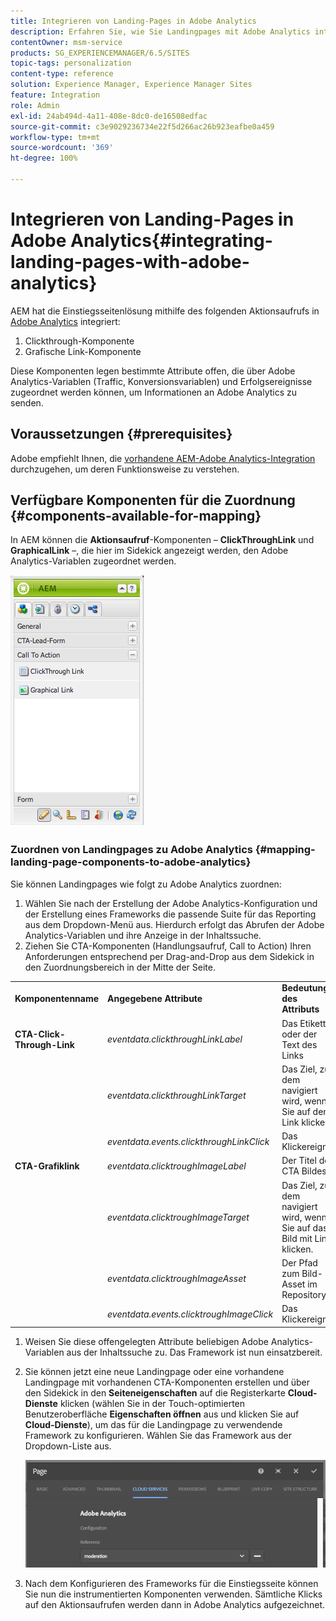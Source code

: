 ```yaml
---
title: Integrieren von Landing-Pages in Adobe Analytics
description: Erfahren Sie, wie Sie Landingpages mit Adobe Analytics integrieren können.
contentOwner: msm-service
products: SG_EXPERIENCEMANAGER/6.5/SITES
topic-tags: personalization
content-type: reference
solution: Experience Manager, Experience Manager Sites
feature: Integration
role: Admin
exl-id: 24ab494d-4a11-408e-8dc0-de16508edfac
source-git-commit: c3e9029236734e22f5d266ac26b923eafbe0a459
workflow-type: tm+mt
source-wordcount: '369'
ht-degree: 100%

---
```


# Integrieren von Landing-Pages in Adobe Analytics{#integrating-landing-pages-with-adobe-analytics}

AEM hat die Einstiegsseitenlösung mithilfe des folgenden Aktionsaufrufs in [Adobe Analytics](https://www.omniture.com/de/products/analytics/sitecatalyst) integriert:

1. Clickthrough-Komponente
1. Grafische Link-Komponente

Diese Komponenten legen bestimmte Attribute offen, die über Adobe Analytics-Variablen (Traffic, Konversionsvariablen) und Erfolgsereignisse zugeordnet werden können, um Informationen an Adobe Analytics zu senden.

## Voraussetzungen {#prerequisites}

Adobe empfiehlt Ihnen, die [vorhandene AEM-Adobe Analytics-Integration](/help/sites-administering/adobeanalytics.md) durchzugehen, um deren Funktionsweise zu verstehen.

## Verfügbare Komponenten für die Zuordnung {#components-available-for-mapping}

In AEM können die **Aktionsaufruf**-Komponenten – **ClickThroughLink** und **GraphicalLink** –, die hier im Sidekick angezeigt werden, den Adobe Analytics-Variablen zugeordnet werden.

![chlimage_1-21](assets/chlimage_1-21a.jpeg)

### Zuordnen von Landingpages zu Adobe Analytics {#mapping-landing-page-components-to-adobe-analytics}

Sie können Landingpages wie folgt zu Adobe Analytics zuordnen:

1. Wählen Sie nach der Erstellung der Adobe Analytics-Konfiguration und der Erstellung eines Frameworks die passende Suite für das Reporting aus dem Dropdown-Menü aus. Hierdurch erfolgt das Abrufen der Adobe Analytics-Variablen und ihre Anzeige in der Inhaltssuche.
1. Ziehen Sie CTA-Komponenten (Handlungsaufruf, Call to Action) Ihren Anforderungen entsprechend per Drag-and-Drop aus dem Sidekick in den Zuordnungsbereich in der Mitte der Seite.

<table>
 <tbody>
  <tr>
   <td><strong>Komponentenname</strong></td>
   <td><strong>Angegebene Attribute</strong></td>
   <td><strong>Bedeutung des Attributs</strong></td>
  </tr>
  <tr>
   <td><strong>CTA-Click-Through-Link</strong></td>
   <td><i>eventdata.clickthroughLinkLabel</i> <br /> </td>
   <td>Das Etikett oder der Text des Links </td>
  </tr>
  <tr>
   <td><br type="_moz" /> </td>
   <td><i>eventdata.clickthroughLinkTarget</i> <br /> </td>
   <td>Das Ziel, zu dem navigiert wird, wenn Sie auf den Link klicken. </td>
  </tr>
  <tr>
   <td><br type="_moz" /> </td>
   <td><i>eventdata.events.clickthroughLinkClick</i> <br /> </td>
   <td>Das Klickereignis </td>
  </tr>
  <tr>
   <td><strong>CTA-Grafiklink</strong></td>
   <td><i>eventdata.clicktroughImageLabel</i> <br /> </td>
   <td>Der Titel des CTA Bildes </td>
  </tr>
  <tr>
   <td><br type="_moz" /> </td>
   <td><i>eventdata.clicktroughImageTarget</i> <br /> </td>
   <td>Das Ziel, zu dem navigiert wird, wenn Sie auf das Bild mit Link klicken.</td>
  </tr>
  <tr>
   <td><br type="_moz" /> </td>
   <td><i>eventdata.clicktroughImageAsset</i> <br /> </td>
   <td>Der Pfad zum Bild-Asset im Repository </td>
  </tr>
  <tr>
   <td><br type="_moz" /> </td>
   <td><i>eventdata.events.clicktroughImageClick</i> <br /> </td>
   <td>Das Klickereignis</td>
  </tr>
 </tbody>
</table>

1. Weisen Sie diese offengelegten Attribute beliebigen Adobe Analytics-Variablen aus der Inhaltssuche zu. Das Framework ist nun einsatzbereit.
1. Sie können jetzt eine neue Landingpage oder eine vorhandene Landingpage mit vorhandenen CTA-Komponenten erstellen und über den Sidekick in den **Seiteneigenschaften** auf die Registerkarte **Cloud-Dienste** klicken (wählen Sie in der Touch-optimierten Benutzeroberfläche **Eigenschaften öffnen** aus und klicken Sie auf **Cloud-Dienste**), um das für die Landingpage zu verwendende Framework zu konfigurieren. Wählen Sie das Framework aus der Dropdown-Liste aus.

   ![chlimage_1-25](assets/chlimage_1-25a.png)

1. Nach dem Konfigurieren des Frameworks für die Einstiegsseite können Sie nun die instrumentierten Komponenten verwenden. Sämtliche Klicks auf den Aktionsaufrufen werden dann in Adobe Analytics aufgezeichnet.
